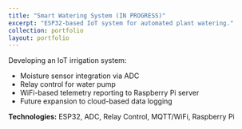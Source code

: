 ```yaml
---
title: "Smart Watering System (IN PROGRESS)"
excerpt: "ESP32-based IoT system for automated plant watering."
collection: portfolio
layout: portfolio
---
```


Developing an IoT irrigation system:

- Moisture sensor integration via ADC
- Relay control for water pump
- WiFi-based telemetry reporting to Raspberry Pi server
- Future expansion to cloud-based data logging

**Technologies:** ESP32, ADC, Relay Control, MQTT/WiFi, Raspberry Pi

